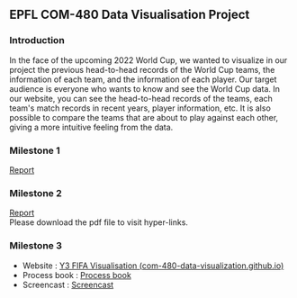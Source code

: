 ## EPFL COM-480 Data Visualisation Project

### Introduction
In the face of the upcoming 2022 World Cup, we wanted to visualize in our project the previous head-to-head records of the World Cup teams,
the information of each team, and the information of each player. Our target audience is everyone who wants to know and see the World Cup data. 
In our website, you can see the head-to-head records of the teams, each team's match records in recent years, player information, etc.
It is also possible to compare the teams that are about to play against each other, giving a more intuitive feeling from the data.

### Milestone 1
[Report](M1.md)

### Milestone 2
[Report](M2.pdf)\
Please download the pdf file to visit hyper-links.

### Milestone 3
- Website : [Y3 FIFA Visualisation (com-480-data-visualization.github.io)](https://com-480-data-visualization.github.io/datavis-project-2022-y3/index.html)
- Process book : [Process book](https://drive.google.com/file/d/11TjxYSf2lD1eBfjYoTk6mRNXOcY3x_DO/view?usp=sharing)
- Screencast : [Screencast](https://drive.google.com/file/d/1tk9h1nx18jWsjpSX9brYIEHqJi1ohGeC/view?usp=sharing)
